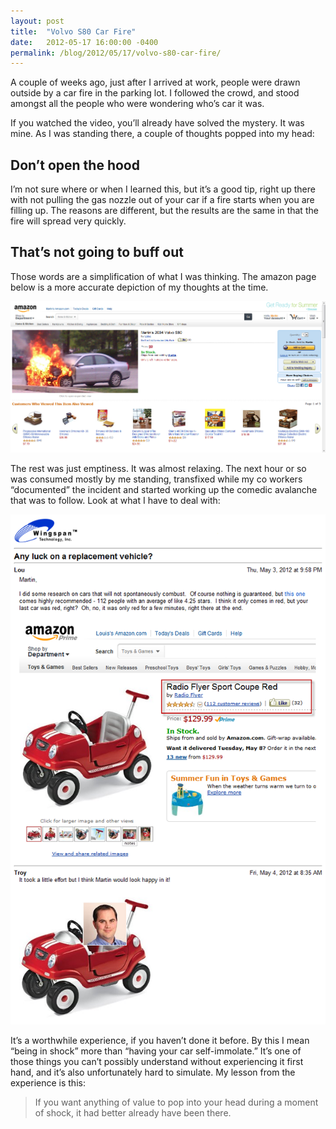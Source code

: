 ```yaml
---
layout: post
title:  "Volvo S80 Car Fire"
date:   2012-05-17 16:00:00 -0400
permalink: /blog/2012/05/17/volvo-s80-car-fire/
---
```


A couple of weeks ago, just after I arrived at work, people were drawn outside by a car fire in the parking lot.  I followed the crowd, and stood amongst all the people who were wondering who’s car it was.
<!--break-->
If you watched the video, you’ll already have solved the mystery.  It was mine.  As I was standing there, a couple of thoughts popped into my
head:

Don’t open the hood
-------------------

I’m not sure where or when I learned this, but it’s a good tip, right up there with not pulling the gas nozzle out of your car if a fire
starts when you are filling up.  The reasons are different, but the results are the same in that the fire will spread very quickly.

That’s not going to buff out
----------------------------

Those words are a simplification of what I was thinking.  The amazon page below is a more accurate depiction of my thoughts at the time.

![volvo-amazon]

The rest was just emptiness.  It was almost relaxing.  The next hour or so was consumed mostly by me standing, transfixed while my co workers “documented” the incident and started working up the comedic avalanche that was to follow.  Look at what I have to deal with:

![comedic-avalanch]

It’s a worthwhile experience, if you haven’t done it before.  By this I mean “being in shock” more than “having your car self-immolate.”
It’s one of those things you can’t possibly understand without experiencing it first hand, and it’s also unfortunately hard to simulate.
My lesson from the experience is this:
> If you want anything of value to pop into your head during a moment of shock, it had better already have been there.

[comedic-avalanch]: /asset/volvo/ComedicAvalanch.png
[volvo-amazon]: /asset/volvo/VolvoS80Amazon1.png